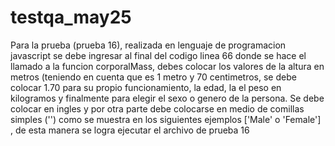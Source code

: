 # testqa_may25

Para la prueba (prueba 16), realizada en lenguaje de programacion javascript se debe ingresar al final del codigo linea 66 donde se hace el
llamado a la funcion corporalMass, debes colocar los valores de la altura en metros (teniendo en cuenta que es 1 metro y 70 centimetros, se debe colocar
1.70 para su propio funcionamiento, la edad, la el peso en kilogramos y finalmente para elegir el sexo o genero de la persona. Se debe colocar en ingles
y por otra parte debe colocarse en medio de comillas simples ('') como se muestra en los siguientes ejemplos ['Male' o 'Female'] , de esta manera se logra ejecutar el archivo de prueba 16
